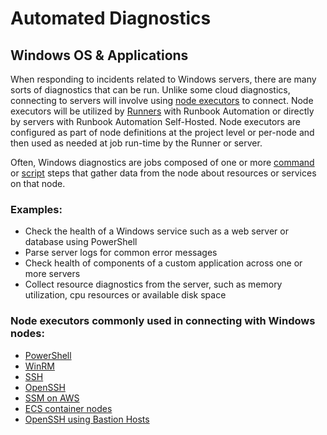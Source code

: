 # Automated Diagnostics

## Windows OS & Applications
When responding to incidents related to Windows servers, there are many sorts of diagnostics that can be run. 
Unlike some cloud diagnostics, connecting to servers will involve using [node executors](/manual/projects/node-execution/builtin.md) to connect. 
Node executors will be utilized by [Runners](/administration/runner/#runner-on-windows-os) with Runbook Automation or directly by servers with Runbook Automation Self-Hosted.
Node executors are configured as part of node definitions at the project level or per-node and then used as needed at job run-time by the Runner or server.  

Often, Windows diagnostics are jobs composed of one or more [command](/manual/jobs/job-plugins/node-steps/builtin.md#command-step) or [script](/manual/jobs/job-plugins/node-steps/builtin.md#script-step) steps that gather data from the node about resources or services on that node.

### Examples:
* Check the health of a Windows service such as a web server or database using PowerShell
* Parse server logs for common error messages
* Check health of components of a custom application across one or more servers
* Collect resource diagnostics from the server, such as memory utilization, cpu resources or available disk space

### Node executors commonly used in connecting with Windows nodes:
* [PowerShell](/manual/projects/node-execution/powershell.md)
* [WinRM](/learning/howto/configuring-windows-nodes.md#running-jobs-on-windows-nodes)
* [SSH](/manual/projects/node-execution/ssh.md)
* [OpenSSH](/manual/projects/node-execution/openssh.md)
* [SSM on AWS](/manual/projects/node-execution/aws-ssm.md)
* [ECS container nodes](/manual/projects/node-execution/aws-ecs.md)
* [OpenSSH using Bastion Hosts](/manual/projects/node-execution/bastionssh.md)